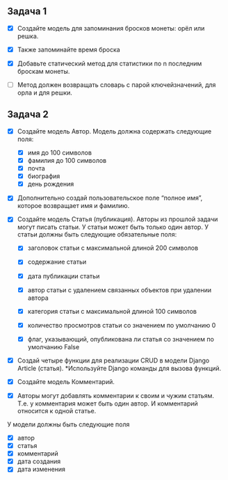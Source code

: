 ## Задача 1

- [x] Создайте модель для запоминания бросков монеты: орёл или
решка.

- [x] Также запоминайте время броска

- [x] Добавьте статический метод для статистики по n последним
броскам монеты.
- [ ] Метод должен возвращать словарь с парой ключейзначений, для орла и для решки.

## Задача 2

- [x] Создайте модель Автор. Модель должна содержать
следующие поля:

    - [x] имя до 100 символов
    - [x] фамилия до 100 символов
    - [x] почта
    - [x] биография
    - [x] день рождения

- [x] Дополнительно создай пользовательское поле “полное
    имя”, которое возвращает имя и фамилию.


- [x] Создайте модель Статья (публикация). Авторы из прошлой задачи могут
писать статьи. У статьи может быть только один автор. У статьи должны быть
следующие обязательные поля:

  - [x] заголовок статьи с максимальной длиной 200 символов
  - [x] содержание статьи
  - [x] дата публикации статьи
  - [x] автор статьи с удалением связанных объектов при удалении автора
  - [x] категория статьи с максимальной длиной 100 символов
  - [x] количество просмотров статьи со значением по умолчанию 0
  - [x] флаг, указывающий, опубликована ли статья со значением по умолчанию
  False


- [x] Создай четыре функции для реализации CRUD в модели Django Article (статья). 
*Используйте Django команды для вызова функций.


- [x] Создайте модель Комментарий.
- [x] Авторы могут добавлять комментарии к своим и чужим
статьям. Т.е. у комментария может быть один автор. И комментарий относится к одной статье. 

У модели должны быть следующие поля
  - [x] автор
  - [x] статья
  - [x] комментарий
  - [x] дата создания
  - [x] дата изменения
